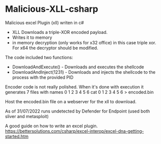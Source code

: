 # Malicious-XLL-csharp
Malicious excel Plugin (xll) writen in c#

* XLL Downloads a triple-XOR encoded payload. 
* Writes it to memory 
* in memory decryption (only works for x32 office) in this case triple xor. For x64 the decryptor should be modified.

The code included two functions:
* DownloadAndExecute() - Downloads and executes the shellcode
* DownloadAndInject(1231) - Downloads and injects the shellcode to the process with the provided PID

Encoder code is not really polished. When it's done with execution it generates 7 files with names 0 1 2 3 4 5 6
cat 0 1 2 3 4 5 6 > encoded.bin 

Host the encoded.bin file on a webserver for the xll to download.

As of 31/07/2022 runs undetected by Defender for Endpoint (used both sliver and metasploit)

A good guide on how to write an excel plugin.
https://bettersolutions.com/csharp/excel-interop/excel-dna-getting-started.htm
